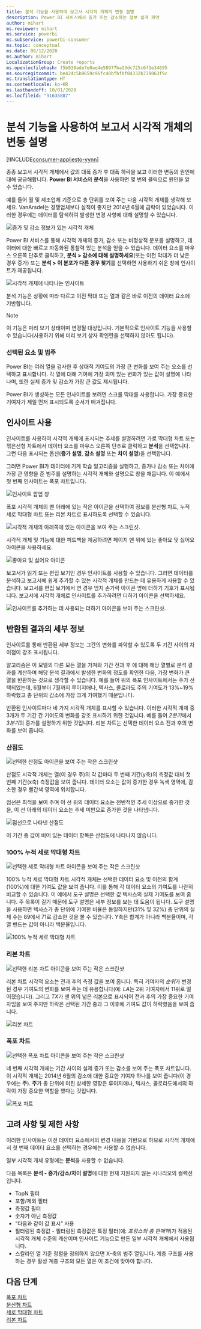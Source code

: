 ```yaml
---
title: 분석 기능을 사용하여 보고서 시각적 개체의 변동 설명
description: Power BI 서비스에서 증가 또는 감소하는 정보 쉽게 파악
author: mihart
ms.reviewer: mihart
ms.service: powerbi
ms.subservice: powerbi-consumer
ms.topic: conceptual
ms.date: 08/12/2020
ms.author: mihart
LocalizationGroup: Create reports
ms.openlocfilehash: f5b930ade7e0ae4e58977ba33dc725c6f1e34695
ms.sourcegitcommit: be424c5b9659c96fc40bfbfbf04332b739063f9c
ms.translationtype: HT
ms.contentlocale: ko-KR
ms.lasthandoff: 10/01/2020
ms.locfileid: "91635887"
---
```

# <a name="use-the-analyze-feature-to-explain-fluctuations-in-report-visuals"></a>분석 기능을 사용하여 보고서 시각적 개체의 변동 설명

[!INCLUDE[consumer-appliesto-yynn](../includes/consumer-appliesto-yynn.md)]

종종 보고서 시각적 개체에서 값의 대폭 증가 후 대폭 하락을 보고 이러한 변동의 원인에 대해 궁금해합니다. **Power BI 서비스**의 **분석**을 사용하면 몇 번의 클릭으로 원인을 알 수 있습니다.

예를 들어 월 및 제조업체 기준으로 총 단위를 보여 주는 다음 시각적 개체를 생각해 보세요.   VanArsdel는 경쟁업체보다 실적이 좋지만 2014년 6월에 급락이 있었습니다. 이러한 경우에는 데이터를 탐색하여 발생한 변경 사항에 대해 설명할 수 있습니다. 

![증가 및 감소 정보가 있는 시각적 개체](media/end-user-analyze-visuals/power-bi-line-chart.png)

Power BI 서비스를 통해 시각적 개체의 증가, 감소 또는 비정상적 분포를 설명하고, 데이터에 대한 빠르고 자동화된 통찰력 있는 분석을 얻을 수 있습니다. 데이터 요소를 마우스 오른쪽 단추로 클릭하고, **분석 > 감소에 대해 설명하세요**(또는 이전 막대가 더 낮은 경우 증가) 또는 **분석 > 이 분포가 다른 경우 찾기**를 선택하면 사용하기 쉬운 창에 인사이트가 제공됩니다.

![시각적 개체에 나타나는 인사이트](media/end-user-analyze-visuals/power-bi-decrease.png)

분석 기능은 상황에 따라 다르고 이전 막대 또는 열과 같은 바로 이전의 데이터 요소에 기반합니다.

> [!NOTE]
> 이 기능은 미리 보기 상태이며 변경될 대상입니다. 기본적으로 인사이트 기능을 사용할 수 있습니다(사용하기 위해 미리 보기 상자 확인란을 선택하지 않아도 됩니다).

### <a name="which-factors-and-categories-are-chosen"></a>선택된 요소 및 범주

Power BI는 여러 열을 검사한 후 상대적 기여도의 가장 큰 변화를 보여 주는 요소를 선택하고 표시합니다. 각 열에 대해 기여에 가장 의미 있는 변화가 있는 값이 설명에 나타나며, 또한 실제 증가 및 감소가 가장 큰 값도 제시됩니다.

Power BI가 생성하는 모든 인사이트를 보려면 스크롤 막대를 사용합니다. 가장 중요한 기여자가 제일 먼저 표시되도록 순서가 매겨집니다. 

## <a name="using-insights"></a>인사이트 사용
인사이트를 사용하여 시각적 개체에 표시되는 추세를 설명하려면 가로 막대형 차트 또는 꺾은선형 차트에서 데이터 요소를 마우스 오른쪽 단추로 클릭하고 **분석**을 선택합니다. 그런 다음 표시되는 옵션(**증가 설명**, **감소 설명** 또는 **차이 설명**)을 선택합니다.

그러면 Power BI가 데이터에 기계 학습 알고리즘을 실행하고, 증가나 감소 또는 차이에 가장 큰 영향을 준 범주를 설명하는 시각적 개체와 설명으로 창을 채웁니다.  이 예에서 첫 번째 인사이트는 폭포 차트입니다.

![인사이트 팝업 창](media/end-user-analyze-visuals/power-bi-insight.png)

폭포 시각적 개체의 맨 아래에 있는 작은 아이콘을 선택하여 정보를 분산형 차트, 누적 세로 막대형 차트 또는 리본 차트로 표시하도록 선택할 수 있습니다.

![시각적 개체의 아래쪽에 있는 아이콘을 보여 주는 스크린샷.](media/end-user-analyze-visuals/power-bi-options.png)

시각적 개체 및 기능에 대한 피드백을 제공하려면 페이지 맨 위에 있는 좋아요 및 싫어요 아이콘을 사용하세요.   

![좋아요 및 싫어요 아이콘](media/end-user-analyze-visuals/power-bi-thumbs.png)


보고서가 읽기 또는 편집 보기인 경우 인사이트를 사용할 수 있습니다. 그러면 데이터를 분석하고 보고서에 쉽게 추가할 수 있는 시각적 개체를 만드는 데 유용하게 사용할 수 있습니다. 보고서를 편집 보기에서 연 경우 엄지 손가락 아이콘 옆에 더하기 기호가 표시됩니다. 보고서에 시각적 개체로 인사이트를 추가하려면 더하기 아이콘을 선택하세요. 

![인사이트를 추가하는 데 사용되는 더하기 아이콘을 보여 주는 스크린샷.](media/end-user-analyze-visuals/power-bi-add-visual.png)

## <a name="details-of-the-results-returned"></a>반환된 결과의 세부 정보

인사이트를 통해 반환된 세부 정보는 그간의 변화를 파악할 수 있도록 두 기간 사이의 차이점이 강조 표시됩니다.  

알고리즘은 이 모델의 다른 모든 열을 가져와 기간 전과 후 에 대해 해당 열별로 분석 결과를 계산하며 해당 분석 결과에서 발생한 변화의 정도를 확인한 다음, 가장 변화가 큰 열을 반환하는 것으로 생각할 수 있습니다. 예를 들어 위의 폭포 인사이트에서는 주가 선택되었는데, 6월부터 7월까지 루이지애나, 텍사스, 콜로라도 주의 기여도가 13%~19% 하락했고 총 단위의 감소에 가장 크게 기여했기 때문입니다.  

반환된 인사이트마다 네 가지 시각적 개체를 표시할 수 있습니다. 이러한 시각적 개체 중 3개가 두 기간 간 기여도의 변화를 강조 표시하기 위한 것입니다. 예를 들어 *2분기*에서 *3분기*의 증가를 설명하기 위한 것입니다. 리본 차트는 선택한 데이터 요소 전과 후의 변화를 보여 줍니다.

### <a name="the-scatter-plot"></a>산점도

![선택한 산점도 아이콘을 보여 주는 작은 스크린샷](media/end-user-analyze-visuals/power-bi-scatter-icon.png)

산점도 시각적 개체는 열(이 경우 주)의 각 값마다 두 번째 기간(y축)의 측정값 대비 첫 번째 기간(x축) 측정값을 보여 줍니다. 데이터 요소는 값이 증가한 경우 녹색 영역에, 감소한 경우 빨간색 영역에 위치합니다. 

점선은 최적을 보여 주며 이 선 위의 데이터 요소는 전반적인 추세 이상으로 증가한 것을, 이 선 아래의 데이터 요소는 추세 미만으로 증가한 것을 나타냅니다.  

![점선으로 나타낸 산점도](media/end-user-analyze-visuals/power-bi-scatter.png)

이 기간 중 값이 비어 있는 데이터 항목은 산점도에 나타나지 않습니다.

### <a name="the-100-stacked-column-chart"></a>100% 누적 세로 막대형 차트

![선택한 세로 막대형 차트 아이콘을 보여 주는 작은 스크린샷](media/end-user-analyze-visuals/power-bi-column-icon.png)

100% 누적 세로 막대형 차트 시각적 개체는 선택한 데이터 요소 및 이전의 합계(100%)에 대한 기여도 값을 보여 줍니다. 이를 통해 각 데이터 요소의 기여도를 나란히 비교할 수 있습니다. 이 예에서 도구 설명은 선택한 값 텍사스의 실제 기여도를 보여 줍니다. 주 목록이 길기 때문에 도구 설명은 세부 정보를 보는 데 도움이 됩니다. 도구 설명을 사용하면 텍사스가 총 단위에 기여한 비율은 동일하지만(31% 및 32%) 총 단위의 실제 수는 89에서 71로 감소한 것을 볼 수 있습니다. Y축은 합계가 아니라 백분율이며, 각 열 밴드는 값이 아니라 백분율입니다. 

![100% 누적 세로 막대형 차트](media/end-user-analyze-visuals/power-bi-stacked.png)

### <a name="the-ribbon-chart"></a>리본 차트

![선택한 리본 차트 아이콘을 보여 주는 작은 스크린샷](media/end-user-analyze-visuals/power-bi-ribbon-icon.png)

리본 차트 시각적 요소는 전과 후의 측정 값을 보여 줍니다. 특히 기여자의 *순위*가 변경된 경우 기여도의 변화를 보여 주는 데 유용합니다(예: *LA*는 2위 기여자에서 11위로 떨어졌습니다).  그리고 *TX*가 맨 위의 넓은 리본으로 표시되어 전과 후의 가장 중요한 기여자임을 보여 주지만 하락은 선택된 기간 중과 그 이후에 기여도 값이 하락했음을 보여 줍니다.

![리본 차트](media/end-user-analyze-visuals/power-bi-ribbon-tooltip.png)

### <a name="the-waterfall-chart"></a>폭포 차트

![선택한 폭포 차트 아이콘을 보여 주는 작은 스크린샷](media/end-user-analyze-visuals/power-bi-waterfall-icon.png)

네 번째 시각적 개체는 기간 사이의 실제 증가 또는 감소를 보여 주는 폭포 차트입니다. 이 시각적 개체는 2014년 6월의 감소에 대한 중요한 기여자 하나를 보여 줍니다(이 경우에는 **주**). **주**가 총 단위에 미친 상세한 영향은 루이지애나, 텍사스, 콜로라도에서의 하락이 가장 중요한 역할을 했다는 것입니다.      

![폭포 차트](media/end-user-analyze-visuals/power-bi-insight.png)


 



## <a name="considerations-and-limitations"></a>고려 사항 및 제한 사항
이러한 인사이트는 이전 데이터 요소에서의 변경 내용을 기반으로 하므로 시각적 개체에서 첫 번째 데이터 요소를 선택하는 경우에는 사용할 수 없습니다. 

일부 시각적 개체 유형에는 **분석**을 사용할 수 없습니다. 

다음 목록은 **분석 - 증가/감소/차이 설명**에 대한 현재 지원되지 않는 시나리오의 컬렉션입니다.

* TopN 필터
* 포함/제외 필터
* 측정값 필터
* 숫자가 아닌 측정값
* “다음과 같이 값 표시” 사용
* 필터링된 측정값 - 필터링된 측정값은 특정 필터(예: *프랑스의 총 판매액*)가 적용된 시각적 개체 수준의 계산이며 인사이트 기능으로 만든 일부 시각적 개체에서 사용됩니다.
* 스칼라인 열 기준 정렬을 정의하지 않으면 X-축의 범주 열입니다. 계층 구조를 사용하는 경우 활성 계층 구조의 모든 열은 이 조건에 맞아야 합니다.


## <a name="next-steps"></a>다음 단계
[폭포 차트](../visuals/power-bi-visualization-waterfall-charts.md)    
[분산형 차트](../visuals/power-bi-visualization-scatter.md)    
[세로 막대형 차트](../visuals/power-bi-report-visualizations.md)    
[리본 차트](../visuals/desktop-ribbon-charts.md)
